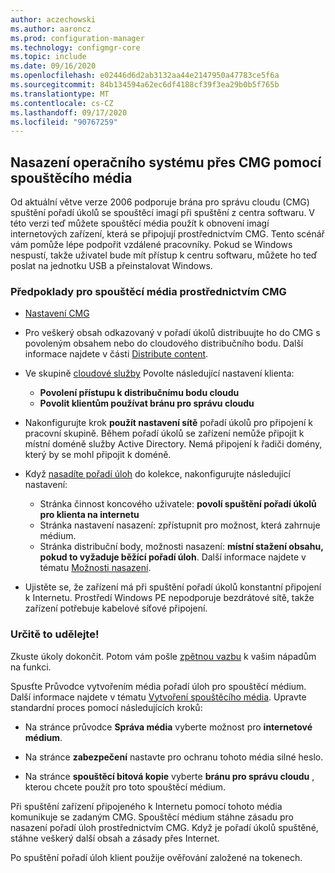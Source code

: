 ```yaml
---
author: aczechowski
ms.author: aaroncz
ms.prod: configuration-manager
ms.technology: configmgr-core
ms.topic: include
ms.date: 09/16/2020
ms.openlocfilehash: e02446d6d2ab3132aa44e2147950a47783ce5f6a
ms.sourcegitcommit: 84b134594a62ec6df4188cf39f3ea29b0b5f765b
ms.translationtype: MT
ms.contentlocale: cs-CZ
ms.lasthandoff: 09/17/2020
ms.locfileid: "90767259"
---
```

## <a name="deploy-an-os-over-cmg-using-boot-media"></a><a name="bkmk_osdcmg"></a> Nasazení operačního systému přes CMG pomocí spouštěcího média

<!--3555923-->

Od aktuální větve verze 2006 podporuje brána pro správu cloudu (CMG) spuštění pořadí úkolů se spouštěcí imagí při spuštění z centra softwaru. V této verzi teď můžete spouštěcí média použít k obnovení imagí internetových zařízení, která se připojují prostřednictvím CMG. Tento scénář vám pomůže lépe podpořit vzdálené pracovníky. Pokud se Windows nespustí, takže uživatel bude mít přístup k centru softwaru, můžete ho teď poslat na jednotku USB a přeinstalovat Windows.

### <a name="prerequisites-for-boot-media-via-cmg"></a>Předpoklady pro spouštěcí média prostřednictvím CMG

- [Nastavení CMG](../../../../clients/manage/cmg/setup-cloud-management-gateway.md)

- Pro veškerý obsah odkazovaný v pořadí úkolů distribuujte ho do CMG s povoleným obsahem nebo do cloudového distribučního bodu. Další informace najdete v části [Distribute content](../../../../servers/deploy/configure/deploy-and-manage-content.md#bkmk_distribute).

- Ve skupině [cloudové služby](../../../../clients/deploy/about-client-settings.md#cloud-services) Povolte následující nastavení klienta:

  - **Povolení přístupu k distribučnímu bodu cloudu**
  - **Povolit klientům používat bránu pro správu cloudu**

- Nakonfigurujte krok **použít nastavení sítě** pořadí úkolů pro připojení k pracovní skupině. Během pořadí úkolů se zařízení nemůže připojit k místní doméně služby Active Directory. Nemá připojení k řadiči domény, který by se mohl připojit k doméně.

- Když [nasadíte pořadí úloh](../../../../../osd/deploy-use/deploy-a-task-sequence.md) do kolekce, nakonfigurujte následující nastavení:

  - Stránka činnost koncového uživatele: **povolí spuštění pořadí úkolů pro klienta na internetu**
  - Stránka nastavení nasazení: zpřístupnit pro možnost, která zahrnuje médium.
  - Stránka distribuční body, možnosti nasazení: **místní stažení obsahu, pokud to vyžaduje běžící pořadí úloh**. Další informace najdete v tématu [Možnosti nasazení](../../../../../osd/deploy-use/deploy-a-task-sequence.md#bkmk_deploy-options).

- Ujistěte se, že zařízení má při spuštění pořadí úkolů konstantní připojení k Internetu. Prostředí Windows PE nepodporuje bezdrátové sítě, takže zařízení potřebuje kabelové síťové připojení.

### <a name="try-it-out"></a>Určitě to udělejte!

Zkuste úkoly dokončit. Potom vám pošle [zpětnou vazbu](../../technical-preview-2003.md#bkmk_feedback) k vašim nápadům na funkci.

Spusťte Průvodce vytvořením média pořadí úloh pro spouštěcí médium. Další informace najdete v tématu [Vytvoření spouštěcího média](../../../../../osd/deploy-use/create-bootable-media.md). Upravte standardní proces pomocí následujících kroků:

- Na stránce průvodce **Správa média** vyberte možnost pro **internetové médium**.

- Na stránce **zabezpečení** nastavte pro ochranu tohoto média silné heslo.

- Na stránce **spouštěcí bitová kopie** vyberte **bránu pro správu cloudu** , kterou chcete použít pro toto spouštěcí médium.

Při spuštění zařízení připojeného k Internetu pomocí tohoto média komunikuje se zadaným CMG. Spouštěcí médium stáhne zásadu pro nasazení pořadí úloh prostřednictvím CMG. Když je pořadí úkolů spuštěné, stáhne veškerý další obsah a zásady přes Internet.

Po spuštění pořadí úloh klient použije ověřování založené na tokenech.
